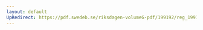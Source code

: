 ```yaml
---
layout: default
UpRedirect: https://pdf.swedeb.se/riksdagen-volumeG-pdf/199192/reg_199192/reg_199192_0589.pdf
---
```

